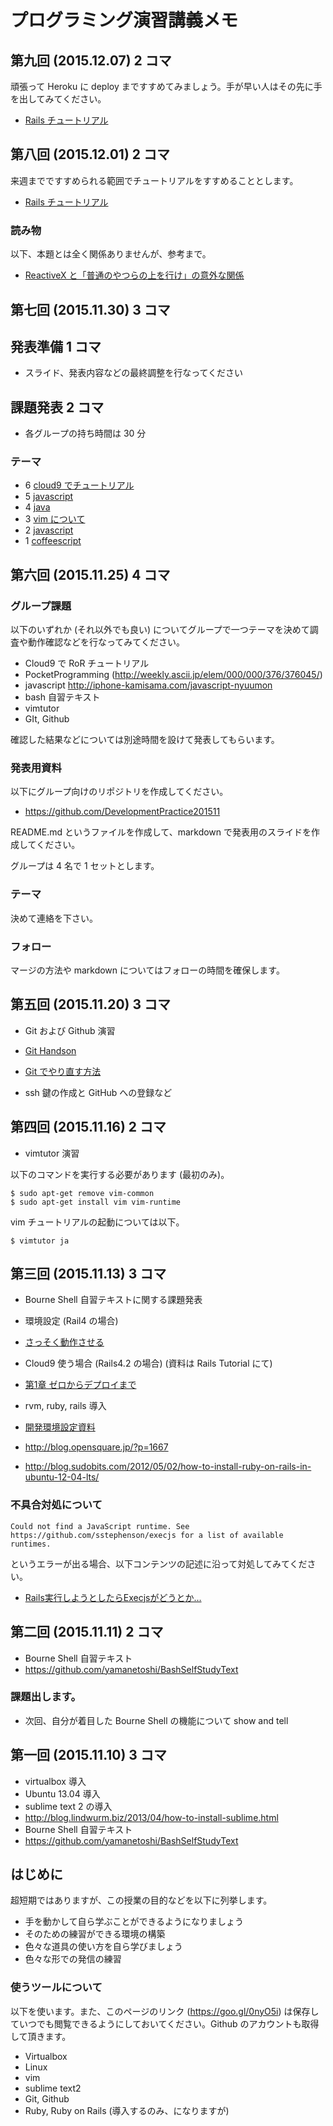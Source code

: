 # プログラミング演習講義メモ

## 第九回 (2015.12.07) 2 コマ

頑張って Heroku に deploy まですすめてみましょう。手が早い人はその先に手を出してみてください。

- [Rails チュートリアル](http://railstutorial.jp/chapters/beginning?version=4.2#cha-beginning)

## 第八回 (2015.12.01) 2 コマ

来週までですすめられる範囲でチュートリアルをすすめることとします。

- [Rails チュートリアル](http://railstutorial.jp/chapters/beginning?version=4.2#cha-beginning)

### 読み物

以下、本題とは全く関係ありませんが、参考まで。

- [ReactiveX と「普通のやつらの上を行け」の意外な関係](http://okapies.hateblo.jp/entry/2015/03/23/020507)

## 第七回 (2015.11.30) 3 コマ

## 発表準備 1 コマ

- スライド、発表内容などの最終調整を行なってください

## 課題発表 2 コマ

- 各グループの持ち時間は 30 分

### テーマ

- 6 [cloud9 でチュートリアル](https://github.com/DevelopmentPractice201511/20151125-sample-6)
- 5 [javascript](https://github.com/DevelopmentPractice201511/20151125-sample-5)
- 4 [java](https://github.com/DevelopmentPractice201511/20151125-sample-4)
- 3 [vim について](https://github.com/DevelopmentPractice201511/20151125-sample-3)
- 2 [javascript](https://github.com/DevelopmentPractice201511/20151125-sample-2)
- 1 [coffeescript](https://github.com/DevelopmentPractice201511/20151125-sample-1)

## 第六回 (2015.11.25) 4 コマ

### グループ課題

以下のいずれか (それ以外でも良い) についてグループで一つテーマを決めて調査や動作確認などを行なってみてください。

- Cloud9 で RoR チュートリアル
- PocketProgramming (http://weekly.ascii.jp/elem/000/000/376/376045/)
- javascript http://iphone-kamisama.com/javascript-nyuumon
- bash 自習テキスト
- vimtutor
- GIt, Github

確認した結果などについては別途時間を設けて発表してもらいます。

### 発表用資料

以下にグループ向けのリポジトリを作成してください。

- https://github.com/DevelopmentPractice201511

README.md というファイルを作成して、markdown で発表用のスライドを作成してください。

グループは 4 名で 1 セットとします。

### テーマ

決めて連絡を下さい。

### フォロー

マージの方法や markdown についてはフォローの時間を確保します。


## 第五回 (2015.11.20) 3 コマ

- Git および Github 演習

 - [Git Handson](https://github.com/yamanetoshi/Git-Handson/blob/master/tutorial.md)
 - [Git でやり直す方法](https://github.com/yamanetoshi/Git-Handson/blob/master/retry.md)

- ssh 鍵の作成と GitHub への登録など

## 第四回 (2015.11.16) 2 コマ

- vimtutor 演習

以下のコマンドを実行する必要があります (最初のみ)。

```
$ sudo apt-get remove vim-common
$ sudo apt-get install vim vim-runtime
```

vim チュートリアルの起動については以下。

```
$ vimtutor ja
```

## 第三回 (2015.11.13) 3 コマ

- Bourne Shell 自習テキストに関する課題発表

- 環境設定 (Rail4 の場合)
 - [さっそく動作させる](http://railstutorial.jp/chapters/beginning?version=4.0#sec-up_and_running)


- Cloud9 使う場合 (Rails4.2 の場合) (資料は Rails Tutorial にて)
 - [第1章 ゼロからデプロイまで](http://railstutorial.jp/chapters/beginning?version=4.2#cha-beginning)


- rvm, ruby, rails 導入
 - [開発環境設定資料](https://github.com/DevelopmentPractice201308/material/blob/master/installation.md)
 - http://blog.opensquare.jp/?p=1667
 - http://blog.sudobits.com/2012/05/02/how-to-install-ruby-on-rails-in-ubuntu-12-04-lts/

### 不具合対処について

```
Could not find a JavaScript runtime. See https://github.com/sstephenson/execjs for a list of available runtimes.
```

というエラーが出る場合、以下コンテンツの記述に沿って対処してみてください。

- [Rails実行しようとしたらExecjsがどうとか…](http://qiita.com/timadayon/items/21201378bbb6034c9edb)


## 第二回 (2015.11.11) 2 コマ

- Bourne Shell 自習テキスト
 - https://github.com/yamanetoshi/BashSelfStudyText

### 課題出します。

- 次回、自分が着目した Bourne Shell の機能について show and tell

## 第一回 (2015.11.10) 3 コマ

- virtualbox 導入
- Ubuntu 13.04 導入
- sublime text 2 の導入
 - http://blog.lindwurm.biz/2013/04/how-to-install-sublime.html
- Bourne Shell 自習テキスト
 - https://github.com/yamanetoshi/BashSelfStudyText

## はじめに

超短期ではありますが、この授業の目的などを以下に列挙します。

- 手を動かして自ら学ぶことができるようになりましょう
- そのための練習ができる環境の構築
- 色々な道具の使い方を自ら学びましょう
- 色々な形での発信の練習

### 使うツールについて

以下を使います。また、このページのリンク (https://goo.gl/0nyO5i) は保存していつでも閲覧できるようにしておいてください。Github のアカウントも取得して頂きます。

- Virtualbox
- Linux
- vim
- sublime text2
- Git, Github
- Ruby, Ruby on Rails (導入するのみ、になりますが)

